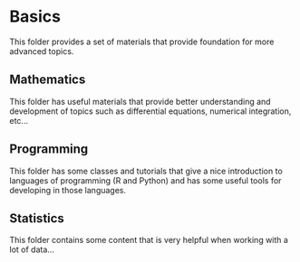 # Basics

This folder provides a set of materials that provide foundation for more advanced topics.

## Mathematics

This folder has useful materials that provide better understanding and development of topics such as differential equations, numerical integration, etc...

## Programming

This folder has some classes and tutorials that give a nice introduction to languages of programming (R and Python) and has some useful tools for developing in those languages.

## Statistics

This folder contains some content that is very helpful when working with a lot of data...
